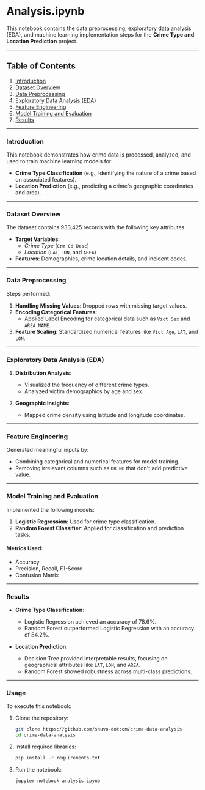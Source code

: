 # Analysis.ipynb  

This notebook contains the data preprocessing, exploratory data analysis (EDA), and machine learning implementation steps for the **Crime Type and Location Prediction** project.  

---

## **Table of Contents**  
1. [Introduction](#introduction)  
2. [Dataset Overview](#dataset-overview)  
3. [Data Preprocessing](#data-preprocessing)  
4. [Exploratory Data Analysis (EDA)](#exploratory-data-analysis-eda)  
5. [Feature Engineering](#feature-engineering)  
6. [Model Training and Evaluation](#model-training-and-evaluation)  
7. [Results](#results)  

---

### **Introduction**  
This notebook demonstrates how crime data is processed, analyzed, and used to train machine learning models for:  
- **Crime Type Classification** (e.g., identifying the nature of a crime based on associated features).  
- **Location Prediction** (e.g., predicting a crime's geographic coordinates and area).  

---

### **Dataset Overview**  
The dataset contains 933,425 records with the following key attributes:  
- **Target Variables**:  
  - *Crime Type* (`Crm Cd Desc`)  
  - *Location* (`LAT`, `LON`, and `AREA`)  
- **Features**: Demographics, crime location details, and incident codes.  

---

### **Data Preprocessing**  
Steps performed:  
1. **Handling Missing Values**: Dropped rows with missing target values.  
2. **Encoding Categorical Features**:  
   - Applied Label Encoding for categorical data such as `Vict Sex` and `AREA NAME`.  
3. **Feature Scaling**: Standardized numerical features like `Vict Age`, `LAT`, and `LON`.  

---

### **Exploratory Data Analysis (EDA)**  
1. **Distribution Analysis**:  
   - Visualized the frequency of different crime types.  
   - Analyzed victim demographics by age and sex.  

2. **Geographic Insights**:  
   - Mapped crime density using latitude and longitude coordinates.  

---

### **Feature Engineering**  
Generated meaningful inputs by:  
- Combining categorical and numerical features for model training.  
- Removing irrelevant columns such as `DR_NO` that don't add predictive value.  

---

### **Model Training and Evaluation**  
Implemented the following models:  
1. **Logistic Regression**: Used for crime type classification.  
2. **Random Forest Classifier**: Applied for classification and prediction tasks.

#### **Metrics Used**:  
- Accuracy  
- Precision, Recall, F1-Score  
- Confusion Matrix  

---

### **Results**  
- **Crime Type Classification**:  
  - Logistic Regression achieved an accuracy of 78.6%.  
  - Random Forest outperformed Logistic Regression with an accuracy of 84.2%.  

- **Location Prediction**:  
  - Decision Tree provided interpretable results, focusing on geographical attributes like `LAT`, `LON`, and `AREA`.  
  - Random Forest showed robustness across multi-class predictions.  

---

### **Usage**  
To execute this notebook:  
1. Clone the repository:  
   ```bash  
   git clone https://github.com/shuvo-dotcom/crime-data-analysis 
   cd crime-data-analysis
   ```  
2. Install required libraries:  
   ```bash  
   pip install -r requirements.txt  
   ```  
3. Run the notebook:  
   ```bash  
   jupyter notebook analysis.ipynb  
   ```  
